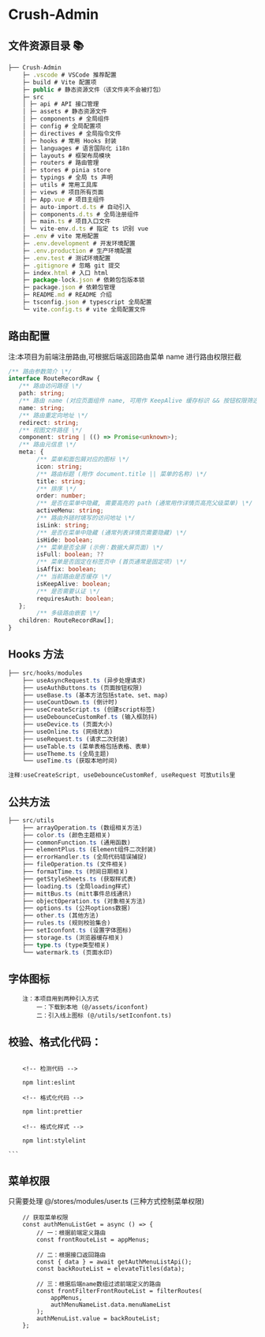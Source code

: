 # Crush-Admin

## 文件资源目录 📚

```ts
├── Crush-Admin
    ├─ .vscode # VSCode 推荐配置
    ├─ build # Vite 配置项
    ├─ public # 静态资源文件（该文件夹不会被打包）
    ├─ src
    │ ├─ api # API 接口管理
    │ ├─ assets # 静态资源文件
    │ ├─ components # 全局组件
    │ ├─ config # 全局配置项
    │ ├─ directives # 全局指令文件
    │ ├─ hooks # 常用 Hooks 封装
    │ ├─ languages # 语言国际化 i18n
    │ ├─ layouts # 框架布局模块
    │ ├─ routers # 路由管理
    │ ├─ stores # pinia store
    │ ├─ typings # 全局 ts 声明
    │ ├─ utils # 常用工具库
    │ ├─ views # 项目所有页面
    │ ├─ App.vue # 项目主组件
    │ ├─ auto-import.d.ts # 自动引入
    │ ├─ components.d.ts # 全局注册组件
    │ ├─ main.ts # 项目入口文件
    │ └─ vite-env.d.ts # 指定 ts 识别 vue
    ├─ .env # vite 常用配置
    ├─ .env.development # 开发环境配置
    ├─ .env.production # 生产环境配置
    ├─ .env.test # 测试环境配置
    ├─ .gitignore # 忽略 git 提交
    ├─ index.html # 入口 html
    ├─ package-lock.json # 依赖包包版本锁
    ├─ package.json # 依赖包管理
    ├─ README.md # README 介绍
    ├─ tsconfig.json # typescript 全局配置
    └─ vite.config.ts # vite 全局配置文件
```

## 路由配置

注:本项目为前端注册路由,可根据后端返回路由菜单 name 进行路由权限拦截

```ts
/** 路由参数简介 \*/
interface RouteRecordRaw {
   /** 路由访问路径 \*/
   path: string;
   /** 路由 name (对应页面组件 name, 可用作 KeepAlive 缓存标识 && 按钮权限筛选) \*/
   name: string;
   /** 路由重定向地址 \*/
   redirect: string;
   /** 视图文件路径 \*/
   component: string | (() => Promise<unknown>);
   /** 路由元信息 \*/
   meta: {
        /** 菜单和面包屑对应的图标 \*/
        icon: string;
        /** 路由标题 (用作 document.title || 菜单的名称) \*/
        title: string;
        /** 排序 \*/
        order: number;
        /** 是否在菜单中隐藏, 需要高亮的 path (通常用作详情页高亮父级菜单) \*/
        activeMenu: string;
        /** 路由外链时填写的访问地址 \*/
        isLink: string;
        /** 是否在菜单中隐藏 (通常列表详情页需要隐藏) \*/
        isHide: boolean;
        /** 菜单是否全屏 (示例：数据大屏页面) \*/
        isFull: boolean; ??
        /** 菜单是否固定在标签页中 (首页通常是固定项) \*/
        isAffix: boolean;
        /** 当前路由是否缓存 \*/
        isKeepAlive: boolean;
        /** 是否需要认证 \*/
        requiresAuth: boolean;
   };
        /** 多级路由嵌套 \*/
   children: RouteRecordRaw[];
}
```

## Hooks 方法

```ts
├── src/hooks/modules
	├── useAsyncRequest.ts (异步处理请求)
	├── useAuthButtons.ts (页面按钮权限)
	├── useBase.ts (基本方法包括state、set、map)
	├── useCountDown.ts (倒计时)
	├── useCreateScript.ts (创建script标签)
	├── useDebounceCustomRef.ts (输入框防抖)
	├── useDevice.ts (页面大小)
	├── useOnline.ts (网络状态)
	├── useRequest.ts (请求二次封装)
	├── useTable.ts (菜单表格包括表格、表单)
	├── useTheme.ts (全局主题)
	└── useTime.ts (获取本地时间)

注释:useCreateScript, useDebounceCustomRef, useRequest 可放utils里
```

## 公共方法

```ts
├── src/utils
	├── arrayOperation.ts (数组相关方法)
	├── color.ts (颜色主题相关)
	├── commonFunction.ts (通用函数)
	├── elementPlus.ts (Element组件二次封装)
	├── errorHandler.ts (全局代码错误捕捉)
	├── fileOperation.ts (文件相关)
	├── formatTime.ts (时间日期相关)
	├── getStyleSheets.ts (获取样式表)
	├── loading.ts (全局loading样式)
	├── mittBus.ts (mitt事件总线通讯)
	├── objectOperation.ts (对象相关方法)
	├── options.ts (公共options数据)
	├── other.ts (其他方法)
	├── rules.ts (规则校验集合)
	├── setIconfont.ts (设置字体图标)
	├── storage.ts (浏览器缓存相关)
	├── type.ts (type类型相关)
	└── watermark.ts (页面水印)
```

## 字体图标

```
    注：本项目用到两种引入方式
        一：下载到本地 (@/assets/iconfont)
        二：引入线上图标 (@/utils/setIconfont.ts)
```

## 校验、格式化代码：

````

    <!-- 检测代码 -->

    npm lint:eslint

    <!-- 格式化代码 -->

    npm lint:prettier

    <!-- 格式化样式 -->

    npm lint:stylelint

```
````

## 菜单权限

只需要处理 @/stores/modules/user.ts (三种方式控制菜单权限)

```
    // 获取菜单权限
	const authMenuListGet = async () => {
		// 一：根据前端定义路由
		const frontRouteList = appMenus;

		// 二：根据接口返回路由
		const { data } = await getAuthMenuListApi();
		const backRouteList = elevateTitles(data);

		// 三：根据后端name数组过滤前端定义的路由
		const frontFilterFrontRouteList = filterRoutes(
			appMenus,
			authMenuNameList.data.menuNameList
		);
		authMenuList.value = backRouteList;
	};

```
